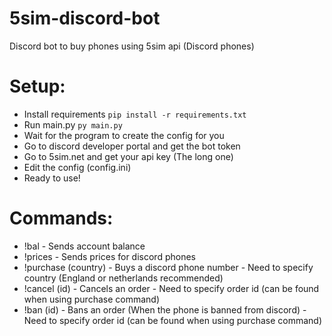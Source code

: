 # 5sim-discord-bot
Discord bot to buy phones using 5sim api (Discord phones)


# Setup:
- Install requirements `pip install -r requirements.txt`
- Run main.py `py main.py`
- Wait for the program to create the config for you
- Go to discord developer portal and get the bot token
- Go to 5sim.net and get your api key (The long one)
- Edit the config (config.ini)
- Ready to use!

# Commands:
- !bal - Sends account balance
- !prices - Sends prices for discord phones
- !purchase (country) - Buys a discord phone number - Need to specify country (England or netherlands recommended)
- !cancel (id) - Cancels an order - Need to specify order id (can be found when using purchase command)
- !ban (id) - Bans an order (When the phone is banned from discord) - Need to specify order id (can be found when using purchase command)
